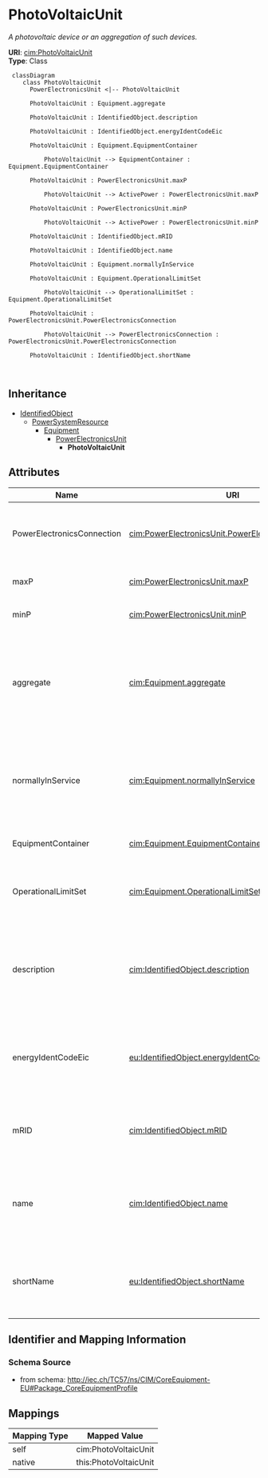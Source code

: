 # PhotoVoltaicUnit


_A photovoltaic device or an aggregation of such devices._





**URI**: [cim:PhotoVoltaicUnit](http://iec.ch/TC57/CIM100#PhotoVoltaicUnit)<br />
**Type**: Class




```mermaid
 classDiagram
    class PhotoVoltaicUnit
      PowerElectronicsUnit <|-- PhotoVoltaicUnit
      
      PhotoVoltaicUnit : Equipment.aggregate
        
      PhotoVoltaicUnit : IdentifiedObject.description
        
      PhotoVoltaicUnit : IdentifiedObject.energyIdentCodeEic
        
      PhotoVoltaicUnit : Equipment.EquipmentContainer
        
          PhotoVoltaicUnit --> EquipmentContainer : Equipment.EquipmentContainer
        
      PhotoVoltaicUnit : PowerElectronicsUnit.maxP
        
          PhotoVoltaicUnit --> ActivePower : PowerElectronicsUnit.maxP
        
      PhotoVoltaicUnit : PowerElectronicsUnit.minP
        
          PhotoVoltaicUnit --> ActivePower : PowerElectronicsUnit.minP
        
      PhotoVoltaicUnit : IdentifiedObject.mRID
        
      PhotoVoltaicUnit : IdentifiedObject.name
        
      PhotoVoltaicUnit : Equipment.normallyInService
        
      PhotoVoltaicUnit : Equipment.OperationalLimitSet
        
          PhotoVoltaicUnit --> OperationalLimitSet : Equipment.OperationalLimitSet
        
      PhotoVoltaicUnit : PowerElectronicsUnit.PowerElectronicsConnection
        
          PhotoVoltaicUnit --> PowerElectronicsConnection : PowerElectronicsUnit.PowerElectronicsConnection
        
      PhotoVoltaicUnit : IdentifiedObject.shortName
        
      
```





## Inheritance
* [IdentifiedObject](IdentifiedObject.md)
    * [PowerSystemResource](PowerSystemResource.md)
        * [Equipment](Equipment.md)
            * [PowerElectronicsUnit](PowerElectronicsUnit.md)
                * **PhotoVoltaicUnit**



## Attributes


| Name | URI | Cardinality and Range | Description | Inheritance |
| ---  | --- | --- | --- | --- |
| PowerElectronicsConnection | [cim:PowerElectronicsUnit.PowerElectronicsConnection](http://iec.ch/TC57/CIM100#PowerElectronicsUnit.PowerElectronicsConnection) | 1..1 <br />  [PowerElectronicsConnection](PowerElectronicsConnection.md)  | A power electronics unit has a connection to the AC network | [PowerElectronicsUnit](PowerElectronicsUnit.md) |
| maxP | [cim:PowerElectronicsUnit.maxP](http://iec.ch/TC57/CIM100#PowerElectronicsUnit.maxP) | 0..1 <br />  [ActivePower](ActivePower.md)  | Maximum active power limit | [PowerElectronicsUnit](PowerElectronicsUnit.md) |
| minP | [cim:PowerElectronicsUnit.minP](http://iec.ch/TC57/CIM100#PowerElectronicsUnit.minP) | 0..1 <br />  [ActivePower](ActivePower.md)  | Minimum active power limit | [PowerElectronicsUnit](PowerElectronicsUnit.md) |
| aggregate | [cim:Equipment.aggregate](http://iec.ch/TC57/CIM100#Equipment.aggregate) | 0..1 <br />  boolean  | The aggregate flag provides an alternative way of representing an aggregated ... | [Equipment](Equipment.md) |
| normallyInService | [cim:Equipment.normallyInService](http://iec.ch/TC57/CIM100#Equipment.normallyInService) | 0..1 <br />  boolean  | Specifies the availability of the equipment under normal operating conditions | [Equipment](Equipment.md) |
| EquipmentContainer | [cim:Equipment.EquipmentContainer](http://iec.ch/TC57/CIM100#Equipment.EquipmentContainer) | 0..1 <br />  [EquipmentContainer](EquipmentContainer.md)  | Container of this equipment | [Equipment](Equipment.md) |
| OperationalLimitSet | [cim:Equipment.OperationalLimitSet](http://iec.ch/TC57/CIM100#Equipment.OperationalLimitSet) | 0..* <br />  [OperationalLimitSet](OperationalLimitSet.md)  | The operational limit sets associated with this equipment | [Equipment](Equipment.md) |
| description | [cim:IdentifiedObject.description](http://iec.ch/TC57/CIM100#IdentifiedObject.description) | 0..1 <br />  string  | The description is a free human readable text describing or naming the object | [IdentifiedObject](IdentifiedObject.md) |
| energyIdentCodeEic | [eu:IdentifiedObject.energyIdentCodeEic](http://iec.ch/TC57/CIM100-European#IdentifiedObject.energyIdentCodeEic) | 0..1 <br />  string  | The attribute is used for an exchange of the EIC code (Energy identification ... | [IdentifiedObject](IdentifiedObject.md) |
| mRID | [cim:IdentifiedObject.mRID](http://iec.ch/TC57/CIM100#IdentifiedObject.mRID) | 1..1 <br />  string  | Master resource identifier issued by a model authority | [IdentifiedObject](IdentifiedObject.md) |
| name | [cim:IdentifiedObject.name](http://iec.ch/TC57/CIM100#IdentifiedObject.name) | 1..1 <br />  string  | The name is any free human readable and possibly non unique text naming the o... | [IdentifiedObject](IdentifiedObject.md) |
| shortName | [eu:IdentifiedObject.shortName](http://iec.ch/TC57/CIM100-European#IdentifiedObject.shortName) | 0..1 <br />  string  | The attribute is used for an exchange of a human readable short name with len... | [IdentifiedObject](IdentifiedObject.md) |









## Identifier and Mapping Information







### Schema Source


* from schema: http://iec.ch/TC57/ns/CIM/CoreEquipment-EU#Package_CoreEquipmentProfile





## Mappings

| Mapping Type | Mapped Value |
| ---  | ---  |
| self | cim:PhotoVoltaicUnit |
| native | this:PhotoVoltaicUnit |




